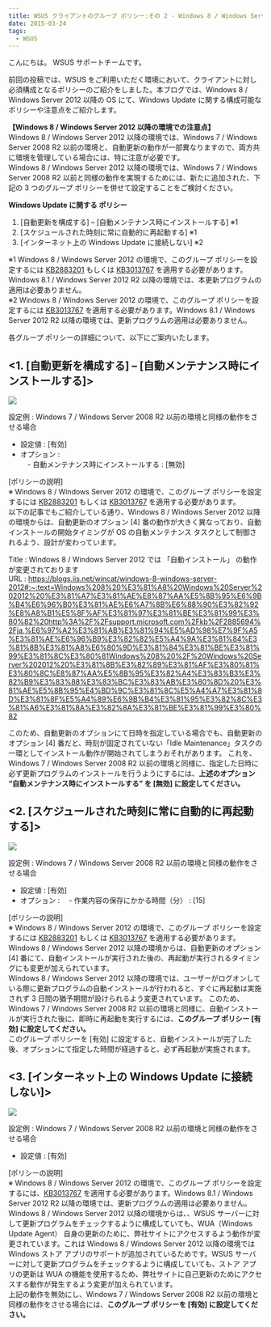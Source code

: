 ```yaml
---
title: WSUS クライアントのグループ ポリシー:その 2 - Windows 8 / Windows Server 2012 以降編
date: 2015-03-24
tags:
  - WSUS
---
```

こんにちは。 WSUS サポートチームです。

前回の投稿では、WSUS をご利用いただく環境において、クライアントに対し必須構成となるポリシーのご紹介をしました。本ブログでは、Windows 8 / Windows Server 2012 以降の OS にて、Windows Update に関する構成可能なポリシーや注意点をご紹介します。  

**【Windows 8 / Windows Server 2012 以降の環境での注意点】**  
Windows 8 / Windows Server 2012 以降の環境では、Windows 7 / Windows Server 2008 R2 以前の環境と、自動更新の動作が一部異なりますので、両方共に環境を管理している場合には、特に注意が必要です。  
Windows 8 / Windows Server 2012 以降の環境では、Windows 7 / Windows Server 2008 R2 以前と同様の動作を実現するためには、新たに追加された、下記の 3 つのグループ ポリシーを併せて設定することをご検討ください。  

**Windows Update に関する ポリシー** 
1. [自動更新を構成する] – [自動メンテナンス時にインストールする] ※1
2. [スケジュールされた時刻に常に自動的に再起動する] ※1
3. [インターネット上の Windows Update に接続しない] ※2

※1 Windows 8 / Windows Server 2012 の環境で、このグループ ポリシーを設定するには [KB2883201](https://support.microsoft.com/ja-jp/topic/windows-rt-%E3%81%A8-windows-8-%E3%81%AE-windows-server-2012-%E3%81%AE%E6%9B%B4%E6%96%B0%E3%83%97%E3%83%AD%E3%82%B0%E3%83%A9%E3%83%A0%E3%81%AE%E3%83%AD%E3%83%BC%E3%83%AB%E3%82%A2%E3%83%83%E3%83%97-2013-%E5%B9%B4-10-%E6%9C%88-33ab7811-c101-562c-7a32-4a7a75dcd0ed) もしくは [KB3013767](https://support.microsoft.com/ja-jp/topic/windows-rt-windows-8-%E3%81%8A%E3%82%88%E3%81%B3-windows-server-2012-%E3%81%AE-2014-%E5%B9%B4-12-%E6%9C%88%E4%BB%98%E3%81%91%E6%9B%B4%E6%96%B0%E3%83%97%E3%83%AD%E3%82%B0%E3%83%A9%E3%83%A0%E3%81%AE%E3%83%AD%E3%83%BC%E3%83%AB%E3%82%A2%E3%83%83%E3%83%97-f379ce82-ae16-83e9-601f-867c9aa95264) を適用する必要があります。Windows 8.1 / Windows Server 2012 R2 以降の環境では、本更新プログラムの適用は必要ありません。  
※2 Windows 8 / Windows Server 2012 の環境で、このグループ ポリシーを設定するには [KB3013767](https://support.microsoft.com/ja-jp/topic/windows-rt-windows-8-%E3%81%8A%E3%82%88%E3%81%B3-windows-server-2012-%E3%81%AE-2014-%E5%B9%B4-12-%E6%9C%88%E4%BB%98%E3%81%91%E6%9B%B4%E6%96%B0%E3%83%97%E3%83%AD%E3%82%B0%E3%83%A9%E3%83%A0%E3%81%AE%E3%83%AD%E3%83%BC%E3%83%AB%E3%82%A2%E3%83%83%E3%83%97-f379ce82-ae16-83e9-601f-867c9aa95264) を適用する必要があります。Windows 8.1 / Windows Server 2012 R2 以降の環境では、更新プログラムの適用は必要ありません。  

各グループ ポリシーの詳細について、以下にご案内いたします。  

## <1. [自動更新を構成する] – [自動メンテナンス時にインストールする]>  
![](2015-03-24_01/group-policy3.png)  

設定例 : Windows 7 / Windows Server 2008 R2 以前の環境と同様の動作をさせる場合  
- 設定値 : [有効]  
- オプション :  
　- 自動メンテナンス時にインストールする : [無効]  

[ポリシーの説明]  
※ Windows 8 / Windows Server 2012 の環境で、このグループ ポリシーを設定するには [KB2883201](https://support.microsoft.com/ja-jp/topic/windows-rt-%E3%81%A8-windows-8-%E3%81%AE-windows-server-2012-%E3%81%AE%E6%9B%B4%E6%96%B0%E3%83%97%E3%83%AD%E3%82%B0%E3%83%A9%E3%83%A0%E3%81%AE%E3%83%AD%E3%83%BC%E3%83%AB%E3%82%A2%E3%83%83%E3%83%97-2013-%E5%B9%B4-10-%E6%9C%88-33ab7811-c101-562c-7a32-4a7a75dcd0ed) もしくは [KB3013767](https://support.microsoft.com/ja-jp/topic/windows-rt-windows-8-%E3%81%8A%E3%82%88%E3%81%B3-windows-server-2012-%E3%81%AE-2014-%E5%B9%B4-12-%E6%9C%88%E4%BB%98%E3%81%91%E6%9B%B4%E6%96%B0%E3%83%97%E3%83%AD%E3%82%B0%E3%83%A9%E3%83%A0%E3%81%AE%E3%83%AD%E3%83%BC%E3%83%AB%E3%82%A2%E3%83%83%E3%83%97-f379ce82-ae16-83e9-601f-867c9aa95264) を適用する必要があります。  
以下の記事でもご紹介している通り、Windows 8 / Windows Server 2012 以降の環境からは、自動更新のオプション [4] 番の動作が大きく異なっており、自動インストールの開始タイミングが OS の自動メンテナンス タスクとして制御されるよう、設計が変わっています。  

Title : Windows 8 / Windows Server 2012 では 「自動インストール」 の動作が変更されております  
URL : https://blogs.iis.net/wincat/windows-8-windows-server-2012#:~:text=Windows%208%20%E3%81%A8%20Windows%20Server%202012%20%E3%81%A7%E3%81%AE%E8%87%AA%E5%8B%95%E6%9B%B4%E6%96%B0%E3%81%AE%E6%A7%8B%E6%88%90%E3%82%92%E8%A8%B1%E5%8F%AF%E3%81%97%E3%81%BE%E3%81%99%E3%80%82%20http%3A%2F%2Fsupport.microsoft.com%2Fkb%2F2885694%2Fja,%E6%97%A2%E3%81%AB%E3%81%94%E5%AD%98%E7%9F%A5%E3%81%AE%E6%96%B9%E3%82%82%E5%A4%9A%E3%81%84%E3%81%8B%E3%81%A8%E6%80%9D%E3%81%84%E3%81%BE%E3%81%99%E3%81%8C%E3%80%81Windows%208%20%2F%20Windows%20Server%202012%20%E3%81%8B%E3%82%89%E3%81%AF%E3%80%81%E3%80%8C%E8%87%AA%E5%8B%95%E3%82%A4%E3%83%B3%E3%82%B9%E3%83%88%E3%83%BC%E3%83%AB%E3%80%8D%20%E3%81%AE%E5%8B%95%E4%BD%9C%E3%81%8C%E5%A4%A7%E3%81%8D%E3%81%8F%E5%A4%89%E6%9B%B4%E3%81%95%E3%82%8C%E3%81%A6%E3%81%8A%E3%82%8A%E3%81%BE%E3%81%99%E3%80%82  

このため、自動更新のオプションにて日時を指定している場合でも、自動更新のオプション [4] 番だと、時刻が固定されていない「Idle Maintenance」タスクの一環としてインストール動作が開始されてしまうおそれがあります。
これを、Windows 7 / Windows Server 2008 R2 以前の環境と同様に、指定した日時に必ず更新プログラムのインストールを行うようにするには、**上述のオプション “自動メンテナンス時にインストールする” を [無効] に設定してください。**  

## <2. [スケジュールされた時刻に常に自動的に再起動する]>
![](2015-03-24_01/group-policy4.png)  

設定例 : Windows 7 / Windows Server 2008 R2 以前の環境と同様の動作をさせる場合
- 設定値 : [有効]
- オプション :
　- 作業内容の保存にかかる時間（分） : [15]

[ポリシーの説明]  
※ Windows 8 / Windows Server 2012 の環境で、このグループ ポリシーを設定するには [KB2883201](https://support.microsoft.com/ja-jp/topic/windows-rt-%E3%81%A8-windows-8-%E3%81%AE-windows-server-2012-%E3%81%AE%E6%9B%B4%E6%96%B0%E3%83%97%E3%83%AD%E3%82%B0%E3%83%A9%E3%83%A0%E3%81%AE%E3%83%AD%E3%83%BC%E3%83%AB%E3%82%A2%E3%83%83%E3%83%97-2013-%E5%B9%B4-10-%E6%9C%88-33ab7811-c101-562c-7a32-4a7a75dcd0ed) もしくは [KB3013767](https://support.microsoft.com/ja-jp/topic/windows-rt-windows-8-%E3%81%8A%E3%82%88%E3%81%B3-windows-server-2012-%E3%81%AE-2014-%E5%B9%B4-12-%E6%9C%88%E4%BB%98%E3%81%91%E6%9B%B4%E6%96%B0%E3%83%97%E3%83%AD%E3%82%B0%E3%83%A9%E3%83%A0%E3%81%AE%E3%83%AD%E3%83%BC%E3%83%AB%E3%82%A2%E3%83%83%E3%83%97-f379ce82-ae16-83e9-601f-867c9aa95264) を適用する必要があります。  
Windows 8 / Windows Server 2012 以降の環境からは、自動更新のオプション [4] 番にて、自動インストールが実行された後の、再起動が実行されるタイミングにも変更が加えられています。  
Windows 8 / Windows Server 2012 以降の環境では、ユーザーがログオンしている際に更新プログラムの自動インストールが行われると、すぐに再起動は実施されず 3 日間の猶予期間が設けられるよう変更されています。
このため、Windows 7 / Windows Server 2008 R2 以前の環境と同様に、自動インストールが実行された後に、即時に再起動を実行するには、**このグループ ポリシー [有効] に設定してください。**  
このグループ ポリシーを [有効] に設定すると、自動インストールが完了した後、オプションにて指定した時間が経過すると、必ず再起動が実施されます。  

## <3. [インターネット上の Windows Update に接続しない]>
![](2015-03-24_01/group-policy5.png)  

設定例 : Windows 7 / Windows Server 2008 R2 以前の環境と同様の動作をさせる場合  
- 設定値 : [有効]  

[ポリシーの説明]  
※ Windows 8 / Windows Server 2012 の環境で、このグループ ポリシーを設定するには、[KB3013767](https://support.microsoft.com/ja-jp/topic/windows-rt-windows-8-%E3%81%8A%E3%82%88%E3%81%B3-windows-server-2012-%E3%81%AE-2014-%E5%B9%B4-12-%E6%9C%88%E4%BB%98%E3%81%91%E6%9B%B4%E6%96%B0%E3%83%97%E3%83%AD%E3%82%B0%E3%83%A9%E3%83%A0%E3%81%AE%E3%83%AD%E3%83%BC%E3%83%AB%E3%82%A2%E3%83%83%E3%83%97-f379ce82-ae16-83e9-601f-867c9aa95264) を適用する必要があります。Windows 8.1 / Windows Server 2012 R2 以降の環境では、更新プログラムの適用は必要ありません。Windows 8 / Windows Server 2012 以降の環境からは、、WSUS サーバーに対して更新プログラムをチェックするように構成していても、WUA（Windows Update Agent） 自身の更新のために、弊社サイトにアクセスするよう動作が変更されています。これは Windows 8 / Windows Server 2012 以降の環境では Windows ストア アプリのサポートが追加されているためです。WSUS サーバーに対して更新プログラムをチェックするように構成していても、ストア アプリの更新は WUA の機能を使用するため、弊社サイトに自己更新のためにアクセスする動作が発生するよう変更が加えられています。  
上記の動作を無効にし、Windows 7 / Windows Server 2008 R2 以前の環境と同様の動作をさせる場合には、**このグループ ポリシーを [有効] に設定してください。**  